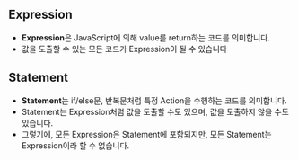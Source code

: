 ## Expression

- **Expression**은 JavaScript에 의해 value를 return하는 코드를 의미합니다.
- 값을 도출할 수 있는 모든 코드가 Expression이 될 수 있습니다

## Statement

- **Statement**는 if/else문, 반복문처럼 특정 Action을 수행하는 코드를 의미합니다.
- Statement는 Expression처럼 값을 도출할 수도 있으며, 값을 도출하지 않을 수도 있습니다.
- 그렇기에, 모든 Expression은 Statement에 포함되지만, 모든 Statement는 Expression이라 할 수 없습니다.